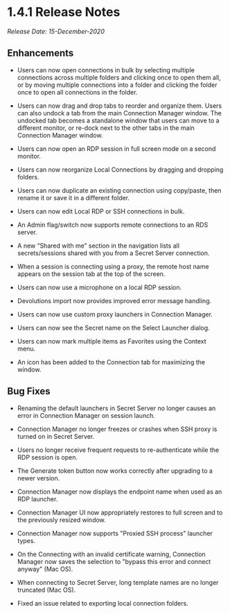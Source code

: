 [title]: # (1.4.1 Release)
[tags]: # (release notes)
[priority]: # (890)
# 1.4.1 Release Notes

*Release Date: 15-December-2020*

## Enhancements

* Users can now open connections in bulk by selecting multiple connections across multiple folders and clicking once to open them all, or by moving multiple connections into a folder and clicking the folder once to open all connections in the folder.

* Users can now drag and drop tabs to reorder and organize them. Users can also undock a tab from the main Connection Manager window. The undocked tab becomes a standalone window that users can move to a different monitor, or re-dock next to the other tabs in the main Connection Manager window.

* Users can now open an RDP session in full screen mode on a second monitor.

* Users can now reorganize Local Connections by dragging and dropping folders.

* Users can now duplicate an existing connection using copy/paste, then rename it or save it in a different folder.

* Users can now edit Local RDP or SSH connections in bulk.

* An Admin flag/switch now supports remote connections to an RDS server.

* A new “Shared with me” section in the navigation lists all secrets/sessions shared with you from a Secret Server connection.

* When a session is connecting using a proxy, the remote host name appears on the session tab at the top of the screen.

* Users can now use a microphone on a local RDP session.

* Devolutions import now provides improved error message handling.

* Users can now use custom proxy launchers in Connection Manager.

* Users can now see the Secret name on the Select Launcher dialog.

* Users can now mark multiple items as Favorites using the Context menu.

* An icon has been added to the Connection tab for maximizing the window.


## Bug Fixes

* Renaming the default launchers in Secret Server no longer causes an error in Connection Manager on session launch.

* Connection Manager no longer freezes or crashes when SSH proxy is turned on in Secret Server.

* Users no longer receive frequent requests to re-authenticate while the RDP session is open.

* The Generate token button now works correctly after upgrading to a newer version.

* Connection Manager now displays the endpoint name when used as an RDP launcher.

* Connection Manager UI now appropriately restores to full screen and to the previously resized window.

* Connection Manager now supports "Proxied SSH process" launcher types.

* On the Connecting with an invalid certificate warning, Connection Manager now saves the selection to "bypass this error and connect anyway" (Mac OS).

* When connecting to Secret Server, long template names are no longer truncated (Mac OS).

* Fixed an issue related to exporting local connection folders.
